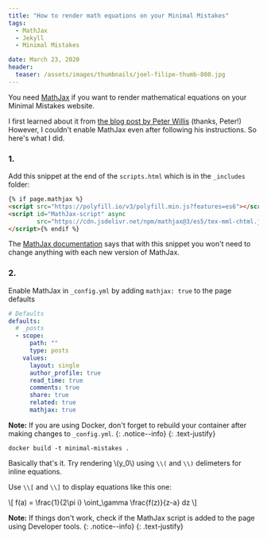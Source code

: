 ```yaml
---
title: "How to render math equations on your Minimal Mistakes"
tags:
  - MathJax
  - Jekyll
  - Minimal Mistakes

date: March 23, 2020
header:
  teaser: /assets/images/thumbnails/joel-filipe-thumb-800.jpg
---
```


You need [MathJax](https://www.mathjax.org) if you want to render mathematical equations on your Minimal Mistakes website.

I first learned about it from [the blog post by Peter Willis](http://www.pwills.com/posts/2017/12/20/website.html) (thanks, Peter!) However, I couldn't enable MathJax even after following his instructions. So here's what I did.

### 1. 
Add this snippet at the end of the `scripts.html` which is in the `_includes` folder:

```html
{% if page.mathjax %}
<script src="https://polyfill.io/v3/polyfill.min.js?features=es6"></script>
<script id="MathJax-script" async
        src="https://cdn.jsdelivr.net/npm/mathjax@3/es5/tex-mml-chtml.js">
</script>{% endif %}
```

The [MathJax documentation](https://www.mathjax.org/#gettingstarted) says that with this snippet you won't need to change anything with each new version of MathJax. 

### 2. 

Enable MathJax in `_config.yml` by adding `mathjax: true` to the page defaults

```yml
# Defaults
defaults:
  # _posts
  - scope:
      path: ""
      type: posts
    values:
      layout: single
      author_profile: true
      read_time: true
      comments: true
      share: true
      related: true
      mathjax: true
```
<i class="far fa-sticky-note"></i> **Note:** If you are using Docker, don't forget to rebuild your container after making changes to `_config.yml`.
  {: .notice--info}
  {: .text-justify}

```
docker build -t minimal-mistakes .
```

Basically that's it. Try rendering \\(y_0\\) using `\\(` and `\\)` delimeters for inline equations. 

Use `\\[` and `\\]` to display equations like this one:

\\[ f(a) = \frac{1}{2\pi i} \oint_\gamma \frac{f(z)}{z-a} dz \\]


<i class="far fa-sticky-note"></i> **Note:** If things don't work, check if the MathJax script is added to the page using Developer tools.
  {: .notice--info}
  {: .text-justify}
